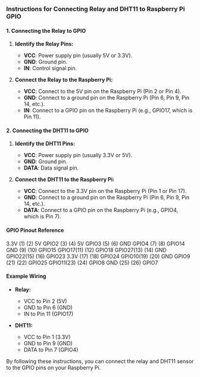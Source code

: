 ### Instructions for Connecting Relay and DHT11 to Raspberry Pi GPIO

#### 1. Connecting the Relay to GPIO

1. **Identify the Relay Pins:**
    - **VCC**: Power supply pin (usually 5V or 3.3V).
    - **GND**: Ground pin.
    - **IN**: Control signal pin.

2. **Connect the Relay to the Raspberry Pi:**
    - **VCC**: Connect to the 5V pin on the Raspberry Pi (Pin 2 or Pin 4).
    - **GND**: Connect to a ground pin on the Raspberry Pi (Pin 6, Pin 9, Pin 14, etc.).
    - **IN**: Connect to a GPIO pin on the Raspberry Pi (e.g., GPIO17, which is Pin 11).

#### 2. Connecting the DHT11 to GPIO

1. **Identify the DHT11 Pins:**
    - **VCC**: Power supply pin (usually 3.3V or 5V).
    - **GND**: Ground pin.
    - **DATA**: Data signal pin.

2. **Connect the DHT11 to the Raspberry Pi:**
    - **VCC**: Connect to the 3.3V pin on the Raspberry Pi (Pin 1 or Pin 17).
    - **GND**: Connect to a ground pin on the Raspberry Pi (Pin 6, Pin 9, Pin 14, etc.).
    - **DATA**: Connect to a GPIO pin on the Raspberry Pi (e.g., GPIO4, which is Pin 7).

#### GPIO Pinout Reference

 3.3V  (1) (2)  5V
 GPIO2 (3) (4)  5V
 GPIO3 (5) (6)  GND
 GPIO4 (7) (8)  GPIO14
   GND (9) (10) GPIO15
 GPIO17(11) (12) GPIO18
 GPIO27(13) (14) GND
 GPIO22(15) (16) GPIO23
 3.3V (17) (18) GPIO24
 GPIO10(19) (20) GND
 GPIO9 (21) (22) GPIO25
 GPIO11(23) (24) GPIO8
   GND (25) (26) GPIO7
   
#### Example Wiring

- **Relay:**
  - VCC to Pin 2 (5V)
  - GND to Pin 6 (GND)
  - IN to Pin 11 (GPIO17)

- **DHT11:**
  - VCC to Pin 1 (3.3V)
  - GND to Pin 9 (GND)
  - DATA to Pin 7 (GPIO4)

By following these instructions, you can connect the relay and DHT11 sensor to the GPIO pins on your Raspberry Pi.